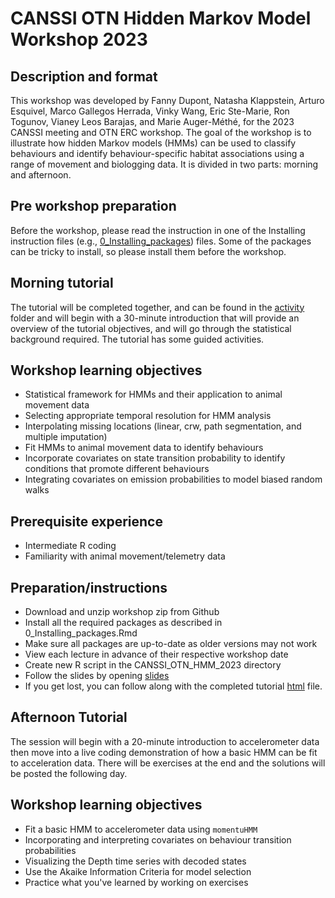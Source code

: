 # CANSSI OTN Hidden Markov Model Workshop 2023

## Description and format

This workshop was developed by Fanny Dupont, Natasha Klappstein, Arturo Esquivel, Marco Gallegos Herrada, Vinky Wang, Eric Ste-Marie, Ron Togunov, Vianey Leos Barajas, and Marie Auger-Méthé, for the 2023 CANSSI meeting and OTN ERC workshop. The goal of the workshop is to illustrate how hidden Markov models (HMMs) can be used to classify behaviours and identify behaviour-specific habitat associations using a range of movement and biologging data. It is divided in two parts: morning and afternoon.

## Pre workshop preparation

Before the workshop, please read the instruction in one of the Installing instruction files (e.g., [0_Installing_packages](0_Installing_packages.Rmd)) files. Some of the packages can be tricky to install, so please install them before the workshop.
  
## Morning tutorial 
The tutorial will be completed together, and can be found in the [activity](./Morning_Tutorial/Activity/Tutorial_Narwhal_morning_activity.Rmd) folder and will begin with a 30-minute introduction that will provide an overview of the tutorial objectives, and will go through the statistical background required. The tutorial has some guided activities.

## Workshop learning objectives

- Statistical framework for HMMs and their application to animal movement data
- Selecting appropriate temporal resolution for HMM analysis
- Interpolating missing locations (linear, crw, path segmentation, and multiple imputation)
- Fit HMMs to animal movement data to identify behaviours
- Incorporate covariates on state transition probability to identify conditions that promote different behaviours
- Integrating covariates on emission probabilities to model biased random walks 

## Prerequisite experience

- Intermediate R coding
- Familiarity with animal movement/telemetry data

## Preparation/instructions

- Download and unzip workshop zip from Github
- Install all the required packages as described in 0_Installing_packages.Rmd
- Make sure all packages are up-to-date as older versions may not work
- View each lecture in advance of their respective workshop date
- Create new R script in the CANSSI_OTN_HMM_2023 directory
- Follow the slides by opening  [slides](./Morning_Tutorial/presentation_slides.pdf)
- If you get lost, you can follow along with the completed tutorial [html](./Morning_Tutorial/Narwhal/Tutorial_Narwhal_morning.html) file.

## Afternoon Tutorial

The session will begin with a 20-minute introduction to accelerometer data then move into a live coding demonstration of how a basic HMM can be fit to acceleration data. There will be exercises at the end and the solutions will be posted the following day. 

## Workshop learning objectives 

  - Fit a basic HMM to accelerometer data using `momentuHMM`
  - Incorporating and interpreting covariates on behaviour transition probabilities
  - Visualizing the Depth time series with decoded states
  - Use the Akaike Information Criteria for model selection
  - Practice what you've learned by working on exercises 
